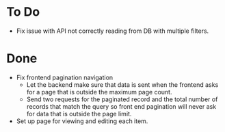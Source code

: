 # To Do

- Fix issue with API not correctly reading from DB with multiple filters.


# Done

- Fix frontend pagination navigation
	- Let the backend make sure that data is sent when the frontend asks for a page that is outside the maximum page count.
	- Send two requests for the paginated record and the total number of records that match the query so front end pagination will never ask for data that is outside the page limit.
- Set up page for viewing and editing each item.
